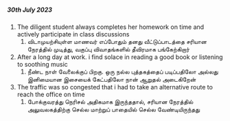 
##### 30th July 2023

1. The diligent student always completes her homework on time and actively participate in class discussions
	1. விடாமுயற்சியுள்ள மாணவர் எப்போதும் தனது வீட்டுப்பாடத்தை சரியான நேரத்தில் முடித்து, வகுப்பு விவாதங்களில் தீவிரமாக பங்கேற்கிறார்
2. After a long day at work. i find solace in reading a good book or listening to soothing music
	1. நீண்ட நாள் வேலைக்குப் பிறகு. ஒரு நல்ல புத்தகத்தைப் படிப்பதிலோ அல்லது இனிமையான இசையைக் கேட்பதிலோ நான் ஆறுதல் அடைகிறேன்
3. The traffic was so congested that i had to take an alternative route to reach the office on time
	1. போக்குவரத்து நெரிசல் அதிகமாக இருந்ததால், சரியான நேரத்தில் அலுவலகத்திற்கு செல்ல மாற்றுப் பாதையில் செல்ல வேண்டியிருந்தது